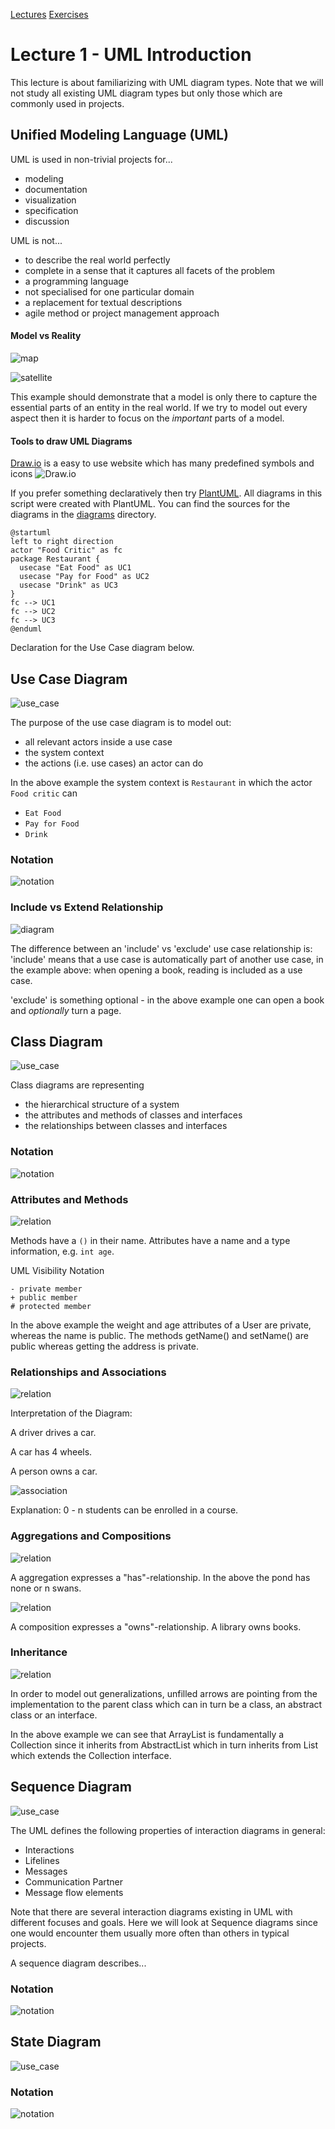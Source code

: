 [Lectures](../../README.md#school-lectures)
[Exercises](./exercise/README.md)

# Lecture 1 - UML Introduction

This lecture is about familiarizing with UML diagram types. Note that we will not study 
all existing UML diagram types but only those which are commonly used in projects.

## Unified Modeling Language (UML)

UML is used in non-trivial projects for...

- modeling
- documentation
- visualization
- specification
- discussion

UML is not...

- to describe the real world perfectly
- complete in a sense that it captures all facets of the problem
- a programming language
- not specialised for one particular domain
- a replacement for textual descriptions
- agile method or project management approach

#### Model vs Reality

![map](./../../bin/static/map.png)

![satellite](./../../bin/static/satellite.png)

This example should demonstrate that a model is only there to capture the essential parts of an entity in the real world.
If we try to model out every aspect then it is harder to focus on the _important_ parts of a model.

#### Tools to draw UML Diagrams

[Draw.io](http://www.draw.io) is a easy to use website which has many predefined symbols and icons
![Draw.io](https://i.ytimg.com/vi/lAtCySGDD48/maxresdefault.jpg)

If you prefer something declaratively then try [PlantUML](http://www.plantuml.com). All diagrams in this script
were created with PlantUML. You can find the sources for the diagrams in the [diagrams](./../../bin/diagrams) directory.

```puml
@startuml
left to right direction
actor "Food Critic" as fc
package Restaurant {
  usecase "Eat Food" as UC1
  usecase "Pay for Food" as UC2
  usecase "Drink" as UC3
}
fc --> UC1
fc --> UC2
fc --> UC3
@enduml
```

Declaration for the Use Case diagram below.

## Use Case Diagram

![use_case](../../bin/dist/use_case.png)

The purpose of the use case diagram is to model out:
- all relevant actors inside a use case
- the system context
- the actions (i.e. use cases) an actor can do

In the above example the system context is `Restaurant` in which the actor `Food critic` can
- `Eat Food`
- `Pay for Food`
- `Drink`

### Notation

![notation](https://sourcemaking.com/files/sm/images/uml/img_20.jpg)

### Include vs Extend Relationship

![diagram](https://forums.visual-paradigm.com/uploads/default/original/2X/b/b7c86c1c4b28af2f5a60616477fafe154bc04e33.png)

The difference between an 'include' vs 'exclude' use case relationship is: 'include' means that a use case is automatically part
of another use case, in the example above: when opening a book, reading is included as a use case.

'exclude' is something optional - in the above example one can open a book and _optionally_ turn a page.

## Class Diagram

![use_case](../../bin/dist/class.png)

Class diagrams are representing

- the hierarchical structure of a system  
- the attributes and methods of classes and interfaces
- the relationships between classes and interfaces

### Notation

![notation](https://www.tutorialspoint.com/uml/images/notation_class.jpg)

### Attributes and Methods

![relation](../../bin/dist/class_body.png)

Methods have a `()` in their name. Attributes have a name and a type information, e.g. `int age`.

UML Visibility Notation
```
- private member
+ public member
# protected member
```

In the above example the weight and age attributes of a User are private, whereas the name is public.
The methods getName() and setName() are public whereas getting the address is private.

### Relationships and Associations

![relation](../../bin/dist/relationship.png)

Interpretation of the Diagram:

A driver drives a car.

A car has 4 wheels.

A person owns a car.

![association](../../bin/dist/association.png)

Explanation: 0 - n students can be enrolled in a course.

### Aggregations and Compositions

![relation](../../bin/dist/aggregations.png)

A aggregation expresses a "has"-relationship. In the above the pond has none or n swans.

![relation](../../bin/dist/composition.png)

A composition expresses a "owns"-relationship. A library owns books.

### Inheritance

![relation](../../bin/dist/inheritance.png)

In order to model out generalizations, unfilled arrows are pointing from the implementation to the parent class which can in turn be 
a class, an abstract class or an interface.

In the above example we can see that ArrayList is fundamentally a Collection since it inherits from AbstractList which in turn
inherits from List which extends the Collection interface.

## Sequence Diagram

![use_case](../../bin/dist/sequence.png)

The UML defines the following properties of interaction diagrams in general:

- Interactions
- Lifelines
- Messages
- Communication Partner
- Message flow elements
 
Note that there are several interaction diagrams existing in UML with different focuses and goals. Here we
will look at Sequence diagrams since one would encounter them usually more often than others in typical projects.

A sequence diagram describes...


### Notation

![notation](https://encrypted-tbn0.gstatic.com/images?q=tbn%3AANd9GcRech9JIajGS_7ni9jxXUTV7bYwIXBu4Rngag&usqp=CAU)

## State Diagram

![use_case](../../bin/dist/state.png)

### Notation

![notation](https://www.edrawsoft.com/solutions/shapes/uml-statechart-diagram.png)
